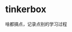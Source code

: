 















































































































































# tinkerbox
啥都搞点，记录点别的学习过程
